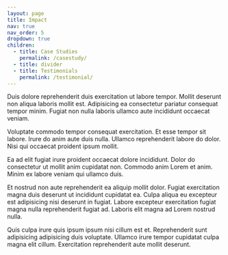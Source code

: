 ```yaml
---
layout: page
title: Impact
nav: true
nav_order: 5
dropdown: true
children:
  - title: Case Studies
    permalink: /casestudy/
  - title: divider
  - title: Testimonials
    permalink: /testimonial/
---
```


<p>Duis dolore reprehenderit duis exercitation ut labore tempor. Mollit deserunt non aliqua laboris mollit est. Adipisicing ea consectetur pariatur consequat tempor minim. Fugiat non nulla laboris ullamco aute incididunt occaecat veniam.</p>

<p>Voluptate commodo tempor consequat exercitation. Et esse tempor sit labore. Irure do anim aute duis nulla. Ullamco reprehenderit labore do dolor. Nisi qui occaecat proident ipsum mollit.</p>

<p>Ea ad elit fugiat irure proident occaecat dolore incididunt. Dolor do consectetur ut mollit anim cupidatat non. Commodo anim Lorem et anim. Minim ex labore veniam qui ullamco duis.</p>

<p>Et nostrud non aute reprehenderit ea aliquip mollit dolor. Fugiat exercitation magna duis deserunt ut incididunt cupidatat ea. Culpa aliqua eu excepteur est adipisicing nisi deserunt in fugiat. Labore excepteur exercitation fugiat magna nulla reprehenderit fugiat ad. Laboris elit magna ad Lorem nostrud nulla.</p>

<p>Quis culpa irure quis ipsum ipsum nisi cillum est et. Reprehenderit sunt adipisicing adipisicing duis voluptate. Ullamco irure tempor cupidatat culpa magna elit cillum. Exercitation reprehenderit aute mollit deserunt.</p>